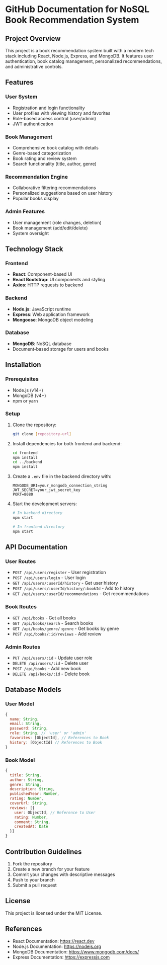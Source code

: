 # GitHub Documentation for NoSQL Book Recommendation System

## Project Overview

This project is a book recommendation system built with a modern tech stack including React, Node.js, Express, and MongoDB. It features user authentication, book catalog management, personalized recommendations, and administrative controls.

## Features

### User System
- Registration and login functionality
- User profiles with viewing history and favorites
- Role-based access control (user/admin)
- JWT authentication

### Book Management
- Comprehensive book catalog with details
- Genre-based categorization
- Book rating and review system
- Search functionality (title, author, genre)

### Recommendation Engine
- Collaborative filtering recommendations
- Personalized suggestions based on user history
- Popular books display

### Admin Features
- User management (role changes, deletion)
- Book management (add/edit/delete)
- System oversight

## Technology Stack

### Frontend
- **React**: Component-based UI
- **React Bootstrap**: UI components and styling
- **Axios**: HTTP requests to backend

### Backend
- **Node.js**: JavaScript runtime
- **Express**: Web application framework
- **Mongoose**: MongoDB object modeling

### Database
- **MongoDB**: NoSQL database
- Document-based storage for users and books

## Installation

### Prerequisites
- Node.js (v14+)
- MongoDB (v4+)
- npm or yarn

### Setup
1. Clone the repository:
   ```bash
   git clone [repository-url]
   ```

2. Install dependencies for both frontend and backend:
   ```bash
   cd frontend
   npm install
   cd ../backend
   npm install
   ```

3. Create a `.env` file in the backend directory with:
   ```
   MONGODB_URI=your_mongodb_connection_string
   JWT_SECRET=your_jwt_secret_key
   PORT=8080
   ```

4. Start the development servers:
   ```bash
   # In backend directory
   npm start
   
   # In frontend directory
   npm start
   ```

## API Documentation

### User Routes
- `POST /api/users/register` - User registration
- `POST /api/users/login` - User login
- `GET /api/users/:userId/history` - Get user history
- `POST /api/users/:userId/history/:bookId` - Add to history
- `GET /api/users/:userId/recommendations` - Get recommendations

### Book Routes
- `GET /api/books` - Get all books
- `GET /api/books/search` - Search books
- `GET /api/books/genre/:genre` - Get books by genre
- `POST /api/books/:id/reviews` - Add review

### Admin Routes
- `PUT /api/users/:id` - Update user role
- `DELETE /api/users/:id` - Delete user
- `POST /api/books` - Add new book
- `DELETE /api/books/:id` - Delete book

## Database Models

### User Model
```javascript
{
  name: String,
  email: String,
  password: String,
  role: String, // 'user' or 'admin'
  favorites: [ObjectId], // References to Book
  history: [ObjectId] // References to Book
}
```

### Book Model
```javascript
{
  title: String,
  author: String,
  genre: String,
  description: String,
  publishedYear: Number,
  rating: Number,
  coverUrl: String,
  reviews: [{
    user: ObjectId, // Reference to User
    rating: Number,
    comment: String,
    createdAt: Date
  }]
}
```

## Contribution Guidelines

1. Fork the repository
2. Create a new branch for your feature
3. Commit your changes with descriptive messages
4. Push to your branch
5. Submit a pull request

## License

This project is licensed under the MIT License.

## References

- React Documentation: https://react.dev
- Node.js Documentation: https://nodejs.org
- MongoDB Documentation: https://www.mongodb.com/docs/
- Express Documentation: https://expressjs.com
